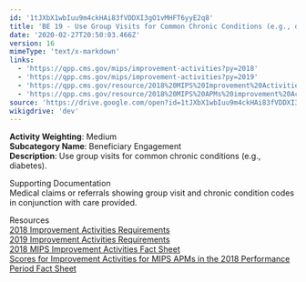 ```yaml
---
id: '1tJXbX1wbIuu9m4ckHAi83fVDDXI3gO1vMHFT6yyE2q8'
title: 'BE 19 - Use Group Visits for Common Chronic Conditions (e.g., diabetes)'
date: '2020-02-27T20:50:03.466Z'
version: 16
mimeType: 'text/x-markdown'
links:
  - 'https://qpp.cms.gov/mips/improvement-activities?py=2018'
  - 'https://qpp.cms.gov/mips/improvement-activities?py=2019'
  - 'https://qpp.cms.gov/resource/2018%20MIPS%20Improvement%20Activities%20Fact%20Sheet'
  - 'https://qpp.cms.gov/resource/2018%20MIPS%20APMs%20improvement%20Activities%20scores%20fact%20sheet'
source: 'https://drive.google.com/open?id=1tJXbX1wbIuu9m4ckHAi83fVDDXI3gO1vMHFT6yyE2q8'
wikigdrive: 'dev'
---
```





**Activity Weighting**: Medium  
**Subcategory Name**: Beneficiary Engagement  
**Description**: Use group visits for common chronic conditions (e.g., diabetes).




Supporting Documentation  
Medical claims or referrals showing group visit and chronic condition codes in conjunction with care provided.




Resources  
[2018 Improvement Activities Requirements](https://qpp.cms.gov/mips/improvement-activities?py=2018)  
[2019 Improvement Activities Requirements](https://qpp.cms.gov/mips/improvement-activities?py=2019)  
[2018 MIPS Improvement Activities Fact Sheet](https://qpp.cms.gov/resource/2018%20MIPS%20Improvement%20Activities%20Fact%20Sheet)  
[Scores for Improvement Activities for MIPS APMs in the 2018 Performance Period Fact Sheet](https://qpp.cms.gov/resource/2018%20MIPS%20APMs%20improvement%20Activities%20scores%20fact%20sheet)

